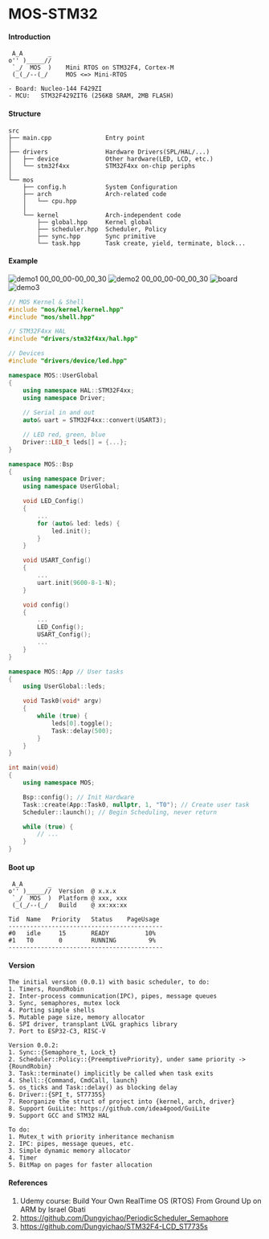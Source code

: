# MOS-STM32

#### Introduction
```
 A_A       _
o'' )_____//
 `_/  MOS  )    Mini RTOS on STM32F4, Cortex-M
 (_(_/--(_/     MOS <=> Mini-RTOS

- Board: Nucleo-144 F429ZI
- MCU:   STM32F429ZIT6 (256KB SRAM, 2MB FLASH)
```

#### Structure
```
src
├── main.cpp               Entry point
│
├── drivers                Hardware Drivers(SPL/HAL/...)
│   ├── device             Other hardware(LED, LCD, etc.)
│   └── stm32f4xx          STM32F4xx on-chip periphs
│
└── mos
    ├── config.h           System Configuration
    ├── arch               Arch-related code
    │   └── cpu.hpp
    │
    └── kernel             Arch-independent code
        ├── global.hpp     Kernel global
        ├── scheduler.hpp  Scheduler, Policy
        ├── sync.hpp       Sync primitive
        └── task.hpp       Task create, yield, terminate, block...
```

#### Example 
![demo1 00_00_00-00_00_30](https://github.com/Eplankton/mos-stm32/assets/86543401/65e36ea0-d178-4da6-8f9a-9f1551c59dfc)
![demo2 00_00_00-00_00_30](https://github.com/Eplankton/mos-stm32/assets/86543401/bdd2c288-4528-45d5-b07c-03fe1c66bb34)
![board](https://github.com/Eplankton/mos-stm32/assets/86543401/93cf5645-2d72-4c52-bad3-aec935a4510f)
![demo3](https://github.com/Eplankton/mos-stm32/assets/86543401/45069534-88db-448b-8452-b930ad82395e)

```C++
// MOS Kernel & Shell
#include "mos/kernel/kernel.hpp"
#include "mos/shell.hpp"

// STM32F4xx HAL
#include "drivers/stm32f4xx/hal.hpp"

// Devices
#include "drivers/device/led.hpp"

namespace MOS::UserGlobal
{
    using namespace HAL::STM32F4xx;
    using namespace Driver;
    
    // Serial in and out
    auto& uart = STM32F4xx::convert(USART3);

    // LED red, green, blue
    Driver::LED_t leds[] = {...};
}

namespace MOS::Bsp
{
    using namespace Driver;
    using namespace UserGlobal;

    void LED_Config()
    {
        ...
        for (auto& led: leds) {
            led.init();
        }
    }

    void USART_Config()
    {
        ...
        uart.init(9600-8-1-N);
    }

    void config()
    {
        ...
        LED_Config();
        USART_Config();
        ...
    }
}

namespace MOS::App // User tasks
{
    using UserGlobal::leds;

    void Task0(void* argv)
    {
        while (true) {
            leds[0].toggle();
            Task::delay(500);
        }
    }
}

int main(void)
{
    using namespace MOS;

    Bsp::config(); // Init Hardware
    Task::create(App::Task0, nullptr, 1, "T0"); // Create user task
    Scheduler::launch(); // Begin Scheduling, never return

    while (true) {
        // ...
    }
}
```

#### Boot up

```
 A_A       _
o'' )_____//  Version  @ x.x.x
 `_/  MOS  )  Platform @ xxx, xxx
 (_(_/--(_/   Build    @ xx:xx:xx

Tid  Name   Priority   Status    PageUsage
-------------------------------------------
#0   idle     15       READY          10%
#1   T0       0        RUNNING         9%
-------------------------------------------
```

#### Version

```
The initial version (0.0.1) with basic scheduler, to do:
1. Timers, RoundRobin
2. Inter-process communication(IPC), pipes, message queues
3. Sync, semaphores, mutex lock
4. Porting simple shells
5. Mutable page size, memory allocator
6. SPI driver, transplant LVGL graphics library
7. Port to ESP32-C3, RISC-V
```

```
Version 0.0.2:
1. Sync::{Semaphore_t, Lock_t}
2. Scheduler::Policy::{PreemptivePriority}, under same priority -> {RoundRobin}
3. Task::terminate() implicitly be called when task exits
4. Shell::{Command, CmdCall, launch}
5. os_ticks and Task::delay() as blocking delay
6. Driver::{SPI_t, ST7735S}
7. Reorganize the struct of project into {kernel, arch, driver}
8. Support GuiLite: https://github.com/idea4good/GuiLite
9. Support GCC and STM32 HAL

To do:
1. Mutex_t with priority inheritance mechanism
2. IPC: pipes, message queues, etc.
3. Simple dynamic memory allocator
4. Timer
5. BitMap on pages for faster allocation
```

#### References
1. Udemy course: Build Your Own RealTime OS (RTOS) From Ground Up on ARM by Israel Gbati
2. https://github.com/Dungyichao/PeriodicScheduler_Semaphore
3. https://github.com/Dungyichao/STM32F4-LCD_ST7735s